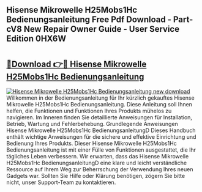 ## Hisense Mikrowelle H25Mobs1Hc Bedienungsanleitung Free Pdf Download - Part-cV8 New Repair Owner Guide - User Service Edition 0HX6W

# <h2><a href="http://df222n.blite.top/?on=Hisense+Mikrowelle+H25Mobs1Hc+Bedienungsanleitung">🔗Download 👉🔴 Hisense Mikrowelle H25Mobs1Hc Bedienungsanleitung</a></h2>

[![Hisense Mikrowelle H25Mobs1Hc Bedienungsanleitung new download](https://i.imgur.com/lujVjoI.png)](http://df222n.blite.top/?on=Hisense+Mikrowelle+H25Mobs1Hc+Bedienungsanleitung)
Willkommen in der Bedienungsanleitung für Ihr kürzlich gekauftes Hisense Mikrowelle H25Mobs1Hc Bedienungsanleitung. Diese Anleitung soll Ihnen helfen, die Funktionen und Funktionen Ihres Produkts mühelos zu navigieren. Im Inneren finden Sie detaillierte Anweisungen für Installation, Betrieb, Wartung und Fehlerbehebung. Grundlegende Anweisungen Hisense Mikrowelle H25Mobs1Hc BedienungsanleitungD Dieses Handbuch enthält wichtige Anweisungen für die sichere und effektive Einrichtung und Bedienung Ihres Produkts. Dieser Hisense Mikrowelle H25Mobs1Hc Bedienungsanleitung ist mit einer Fülle von Funktionen ausgestattet, die Ihr tägliches Leben verbessern. Wir erwarten, dass das Hisense Mikrowelle H25Mobs1Hc BedienungsanleitungD eine klare und leicht verständliche Ressource auf Ihrem Weg zur Beherrschung der Verwendung Ihres neuen Gadgets war. Sollten Sie Hilfe oder Klärung benötigen, zögern Sie bitte nicht, unser Support-Team zu kontaktieren.

